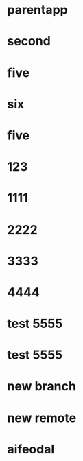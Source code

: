 # parentapp
# second
# five
# six
# five
# 123
# 1111
# 2222
# 3333
# 4444
# test 5555
# test 5555
# new branch
# new remote
# aifeodal 
